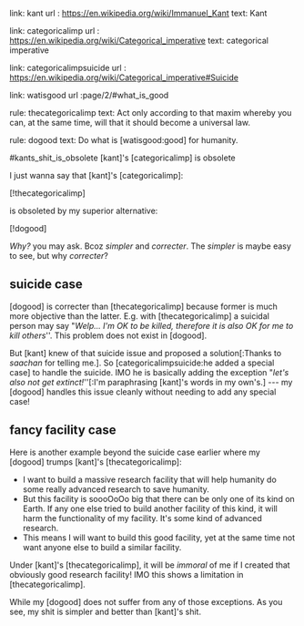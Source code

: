 link: kant
url : https://en.wikipedia.org/wiki/Immanuel_Kant
text: Kant

link: categoricalimp
url : https://en.wikipedia.org/wiki/Categorical_imperative
text: categorical imperative

link: categoricalimpsuicide
url : https://en.wikipedia.org/wiki/Categorical_imperative#Suicide

link: watisgood
url :page/2/#what_is_good

rule: thecategoricalimp
text: Act only according to that maxim whereby you can, at the same time,
      will that it should become a universal law.

rule: dogood
text: Do what is [watisgood:good] for humanity.

#kants_shit_is_obsolete [kant]'s [categoricalimp] is obsolete

I just wanna say that [kant]'s [categoricalimp]:

[!thecategoricalimp]

is obsoleted by my superior alternative:

[!dogood]

_Why?_ you may ask.  Bcoz _simpler_ and _correcter_.  The _simpler_ is maybe
easy to see, but why _correcter_?

## suicide case

[dogood] is correcter than [thecategoricalimp] because former is much more
objective than the latter.  E.g. with [thecategoricalimp] a suicidal person may
say "_Welp... I'm OK to be killed, therefore it is also OK for me to kill
others_''.  This problem does not exist in [dogood].

But [kant] knew of that suicide issue and proposed a solution[:Thanks to
_saachan_ for telling me.].  So [categoricalimpsuicide:he added a special case]
to handle the suicide.  IMO he is basically adding the exception "_let's also
not get extinct!_''[:I'm paraphrasing [kant]'s words in my own's.] --- my
[dogood] handles this issue cleanly without needing to add any special case!

## fancy facility case

Here is another example beyond the suicide case earlier where my [dogood]
trumps [kant]'s [thecategoricalimp]:

* I want to build a massive research facility that will help humanity do some
  really advanced research to save humanity.
* But this facility is soooOoOo big that there can be only one of its kind on
  Earth.  If any one else tried to build another facility of this kind, it will
  harm the functionality of my facility.  It's some kind of advanced research.
* This means I will want to build this good facility, yet at the same time not
  want anyone else to build a similar facility.

Under [kant]'s [thecategoricalimp], it will be _immoral_ of me if I created
that obviously good research facility!  IMO this shows a limitation in
[thecategoricalimp].

While my [dogood] does not suffer from any of those exceptions.
As you see, my shit is simpler and better than [kant]'s shit.
